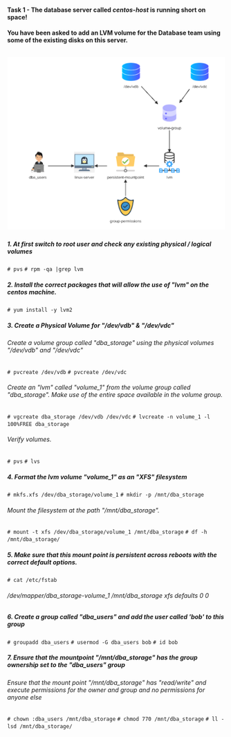 #### Task 1 - The database server called *centos-host* is running short on space! 
#### You have been asked to add an LVM volume for the Database team using some of the existing disks on this server.
![LVM](Images/task1.png "LVM Mount Volumes")
---
##### 1. At first  switch to root user and check any existing physical / logical volumes
`# pvs`
`# rpm -qa |grep lvm`

##### 2. Install the correct packages that will allow the use of "lvm" on the centos machine.
`# yum install -y lvm2`

##### 3. Create a Physical Volume for "/dev/vdb" & "/dev/vdc"
###### Create a volume group called "dba_storage" using the physical volumes  "/dev/vdb" and "/dev/vdc"
`# pvcreate /dev/vdb`
`# pvcreate /dev/vdc`
###### Create an "lvm" called "volume_1" from the volume group called "dba_storage". Make use of the  entire space available in the volume group.
`# vgcreate dba_storage /dev/vdb /dev/vdc`
`# lvcreate -n volume_1 -l 100%FREE dba_storage`
###### Verify volumes. 
`# pvs`
`# lvs`

##### 4. Format the lvm volume "volume_1" as an "XFS" filesystem
`# mkfs.xfs /dev/dba_storage/volume_1`
`# mkdir -p /mnt/dba_storage`
###### Mount the filesystem at the path "/mnt/dba_storage".
`# mount -t xfs /dev/dba_storage/volume_1 /mnt/dba_storage`
`# df -h /mnt/dba_storage/`

##### 5. Make sure that this mount point is persistent across reboots with the correct default options.
`# cat /etc/fstab`
###### /dev/mapper/dba_storage-volume_1 /mnt/dba_storage xfs defaults 0 0

##### 6. Create a group called "dba_users" and add the user called 'bob' to this group
`# groupadd dba_users`
`# usermod -G dba_users bob`
`# id bob`

##### 7. Ensure that the mountpoint "/mnt/dba_storage" has the group ownership set to the "dba_users" group
######   Ensure that the mount point "/mnt/dba_storage" has "read/write" and execute permissions for the owner and group and no permissions for anyone else
`# chown :dba_users /mnt/dba_storage`
`# chmod 770 /mnt/dba_storage`
`# ll -lsd /mnt/dba_storage/`
